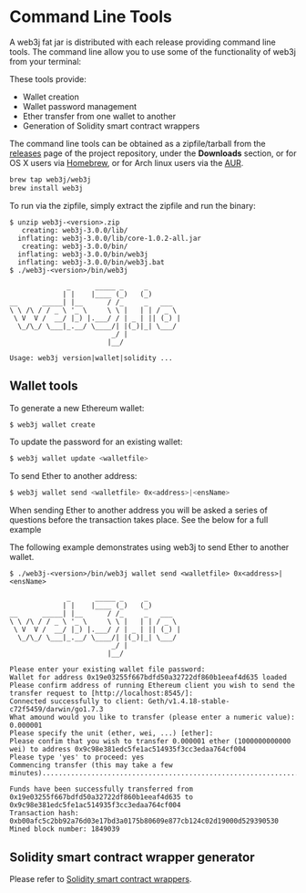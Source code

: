 Command Line Tools
==================

A web3j fat jar is distributed with each release providing command line tools. The command line allow you to use some of the functionality of web3j from your terminal:

These tools provide:

-   Wallet creation
-   Wallet password management
-   Ether transfer from one wallet to another
-   Generation of Solidity smart contract wrappers

The command line tools can be obtained as a zipfile/tarball from the [releases](https://github.com/web3j/web3j/releases/latest) page of the project repository, under the **Downloads** section, or for OS X users via [Homebrew](https://github.com/web3j/homebrew-web3j), or for Arch linux users via the [AUR](https://aur.archlinux.org/packages/web3j/).

``` bash
brew tap web3j/web3j
brew install web3j
```

To run via the zipfile, simply extract the zipfile and run the binary:

``` console
$ unzip web3j-<version>.zip
   creating: web3j-3.0.0/lib/
  inflating: web3j-3.0.0/lib/core-1.0.2-all.jar
   creating: web3j-3.0.0/bin/
  inflating: web3j-3.0.0/bin/web3j
  inflating: web3j-3.0.0/bin/web3j.bat
$ ./web3j-<version>/bin/web3j

              _      _____ _     _
             | |    |____ (_)   (_)
__      _____| |__      / /_     _   ___
\ \ /\ / / _ \ '_ \     \ \ |   | | / _ \
 \ V  V /  __/ |_) |.___/ / | _ | || (_) |
  \_/\_/ \___|_.__/ \____/| |(_)|_| \___/
                         _/ |
                        |__/

Usage: web3j version|wallet|solidity ...
```

Wallet tools
------------

To generate a new Ethereum wallet:

``` bash
$ web3j wallet create
```

To update the password for an existing wallet:

``` bash
$ web3j wallet update <walletfile>
```

To send Ether to another address:

``` bash
$ web3j wallet send <walletfile> 0x<address>|<ensName>
```

When sending Ether to another address you will be asked a series of questions before the transaction takes place. See the below for a full example

The following example demonstrates using web3j to send Ether to another wallet.

``` console
$ ./web3j-<version>/bin/web3j wallet send <walletfile> 0x<address>|<ensName>

              _      _____ _     _
             | |    |____ (_)   (_)
__      _____| |__      / /_     _   ___
\ \ /\ / / _ \ '_ \     \ \ |   | | / _ \
 \ V  V /  __/ |_) |.___/ / | _ | || (_) |
  \_/\_/ \___|_.__/ \____/| |(_)|_| \___/
                         _/ |
                        |__/

Please enter your existing wallet file password:
Wallet for address 0x19e03255f667bdfd50a32722df860b1eeaf4d635 loaded
Please confirm address of running Ethereum client you wish to send the transfer request to [http://localhost:8545/]:
Connected successfully to client: Geth/v1.4.18-stable-c72f5459/darwin/go1.7.3
What amound would you like to transfer (please enter a numeric value): 0.000001
Please specify the unit (ether, wei, ...) [ether]:
Please confim that you wish to transfer 0.000001 ether (1000000000000 wei) to address 0x9c98e381edc5fe1ac514935f3cc3edaa764cf004
Please type 'yes' to proceed: yes
Commencing transfer (this may take a few minutes)...................................................................................................................$

Funds have been successfully transferred from 0x19e03255f667bdfd50a32722df860b1eeaf4d635 to 0x9c98e381edc5fe1ac514935f3cc3edaa764cf004
Transaction hash: 0xb00afc5c2bb92a76d03e17bd3a0175b80609e877cb124c02d19000d529390530
Mined block number: 1849039
```

Solidity smart contract wrapper generator
-----------------------------------------

Please refer to [Solidity smart contract wrappers](smart_contracts.md#solidity-smart-contract-wrappers).
